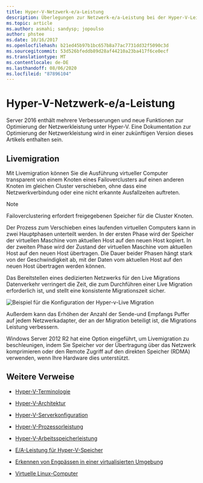 ```yaml
---
title: Hyper-V-Netzwerk-e/a-Leistung
description: Überlegungen zur Netzwerk-e/a-Leistung bei der Hyper-V-Leistungsoptimierung
ms.topic: article
ms.author: asmahi; sandysp; jopoulso
author: phstee
ms.date: 10/16/2017
ms.openlocfilehash: b21ed45b97b1bc657b8a77ac7731dd32f5090c3d
ms.sourcegitcommit: 53d526bfeddb89d28af44210a23ba417f6ce0ecf
ms.translationtype: MT
ms.contentlocale: de-DE
ms.lasthandoff: 08/06/2020
ms.locfileid: "87896104"
---
```

# <a name="hyper-v-network-io-performance"></a>Hyper-V-Netzwerk-e/a-Leistung

Server 2016 enthält mehrere Verbesserungen und neue Funktionen zur Optimierung der Netzwerkleistung unter Hyper-V.  Eine Dokumentation zur Optimierung der Netzwerkleistung wird in einer zukünftigen Version dieses Artikels enthalten sein.

## <a name="live-migration"></a>Livemigration

Mit Livemigration können Sie die Ausführung virtueller Computer transparent von einem Knoten eines Failoverclusters auf einen anderen Knoten im gleichen Cluster verschieben, ohne dass eine Netzwerkverbindung oder eine nicht erkannte Ausfallzeiten auftreten.

> [!NOTE]
> Failoverclustering erfordert freigegebenen Speicher für die Cluster Knoten.

Der Prozess zum Verschieben eines laufenden virtuellen Computers kann in zwei Hauptphasen unterteilt werden. In der ersten Phase wird der Speicher der virtuellen Maschine vom aktuellen Host auf den neuen Host kopiert. In der zweiten Phase wird der Zustand der virtuellen Maschine vom aktuellen Host auf den neuen Host übertragen. Die Dauer beider Phasen hängt stark von der Geschwindigkeit ab, mit der Daten vom aktuellen Host auf den neuen Host übertragen werden können.

Das Bereitstellen eines dedizierten Netzwerks für den Live Migrations Datenverkehr verringert die Zeit, die zum Durchführen einer Live Migration erforderlich ist, und stellt eine konsistente Migrationszeit sicher.

![Beispiel für die Konfiguration der Hyper-v-Live Migration](../../media/perftune-guide-live-migration.png)

Außerdem kann das Erhöhen der Anzahl der Sende-und Empfangs Puffer auf jedem Netzwerkadapter, der an der Migration beteiligt ist, die Migrations Leistung verbessern.

Windows Server 2012 R2 hat eine Option eingeführt, um Livemigration zu beschleunigen, indem Sie Speicher vor der Übertragung über das Netzwerk komprimieren oder den Remote Zugriff auf den direkten Speicher (RDMA) verwenden, wenn Ihre Hardware dies unterstützt.

## <a name="additional-references"></a>Weitere Verweise

-   [Hyper-V-Terminologie](terminology.md)

-   [Hyper-V-Architektur](architecture.md)

-   [Hyper-V-Serverkonfiguration](configuration.md)

-   [Hyper-V-Prozessorleistung](processor-performance.md)

-   [Hyper-V-Arbeitsspeicherleistung](memory-performance.md)

-   [E/A-Leistung für Hyper-V-Speicher](storage-io-performance.md)

-   [Erkennen von Engpässen in einer virtualisierten Umgebung](detecting-virtualized-environment-bottlenecks.md)

-   [Virtuelle Linux-Computer](linux-virtual-machine-considerations.md)
